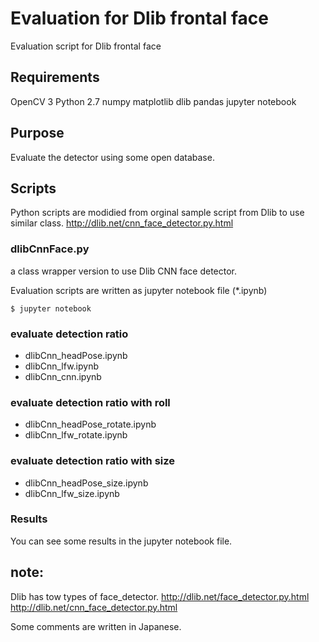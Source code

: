# Evaluation for Dlib frontal face
Evaluation script for Dlib frontal face

## Requirements
OpenCV 3
Python 2.7
numpy
matplotlib
dlib
pandas
jupyter notebook

## Purpose
Evaluate the detector using some open database.

## Scripts
Python scripts are modidied from orginal sample script from Dlib to use similar class.
http://dlib.net/cnn_face_detector.py.html

### dlibCnnFace.py
a class wrapper version to use Dlib CNN face detector.

Evaluation scripts are written as jupyter notebook file (*.ipynb)

```
$ jupyter notebook
```

### evaluate detection ratio
- dlibCnn_headPose.ipynb
- dlibCnn_lfw.ipynb
- dlibCnn_cnn.ipynb

### evaluate detection ratio with roll
- dlibCnn_headPose_rotate.ipynb
- dlibCnn_lfw_rotate.ipynb

### evaluate detection ratio with size
- dlibCnn_headPose_size.ipynb
- dlibCnn_lfw_size.ipynb

### Results

You can see some results in the jupyter notebook file.


## note:
Dlib has tow types of face_detector.
http://dlib.net/face_detector.py.html
http://dlib.net/cnn_face_detector.py.html


Some comments are written in Japanese.
